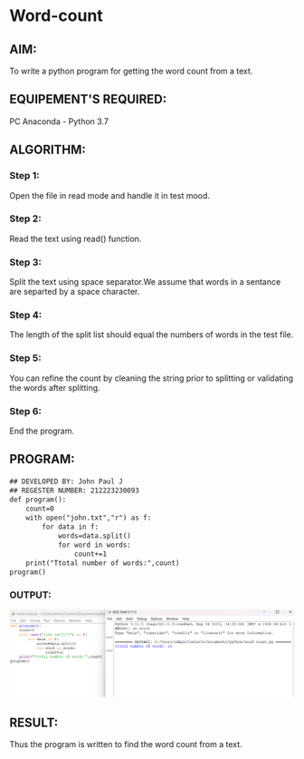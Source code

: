# Word-count
## AIM:
To write a python program for getting the word count from a text.
## EQUIPEMENT'S REQUIRED: 
PC
Anaconda - Python 3.7
## ALGORITHM: 
### Step 1:
Open the file in read mode and handle it in test mood.
### Step 2: 
Read the text using read() function.
### Step 3: 
Split the text using space separator.We assume that words in a sentance are separted by a space character.
### Step 4:  
The length of the split list should equal the numbers of words in the test file.
### Step 5: 
You can refine the count by cleaning the string prior to splitting or validating the words after splitting.
### Step 6: 
End the program.

## PROGRAM:
```
## DEVELOPED BY: John Paul J
## REGESTER NUMBER: 212223230093
def program():
    count=0
    with open("john.txt","r") as f:
        for data in f:
            words=data.split()
            for word in words:
                count+=1
    print("Ttotal number of words:",count)
program()

```
### OUTPUT:
![Alt text](output.png)

## RESULT:
Thus the program is written to find the word count from a text.
